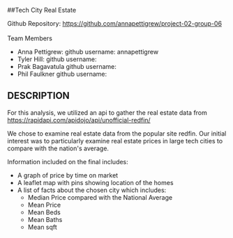 ##Tech City Real Estate

Github Repository: https://github.com/annapettigrew/project-02-group-06 <br />  
Team Members
- Anna Pettigrew: github username: annapettigrew
- Tyler Hill: github username:
- Prak Bagavatula github username:
- Phil Faulkner github username:


## DESCRIPTION
For this analysis, we utilized an api to gather the real estate data from https://rapidapi.com/apidojo/api/unofficial-redfin/

We chose to examine real estate data from the popular site redfin. Our initial interest was to particularly examine real estate prices in large tech cities to compare with the nation's average.

Information included on the final includes:
- A graph of price by time on market
- A leaflet map with pins showing location of the homes
- A list of facts about the chosen city which includes:
    - Median Price compared with the National Average
    - Mean Price
    - Mean Beds 
    - Mean Baths
    - Mean sqft
